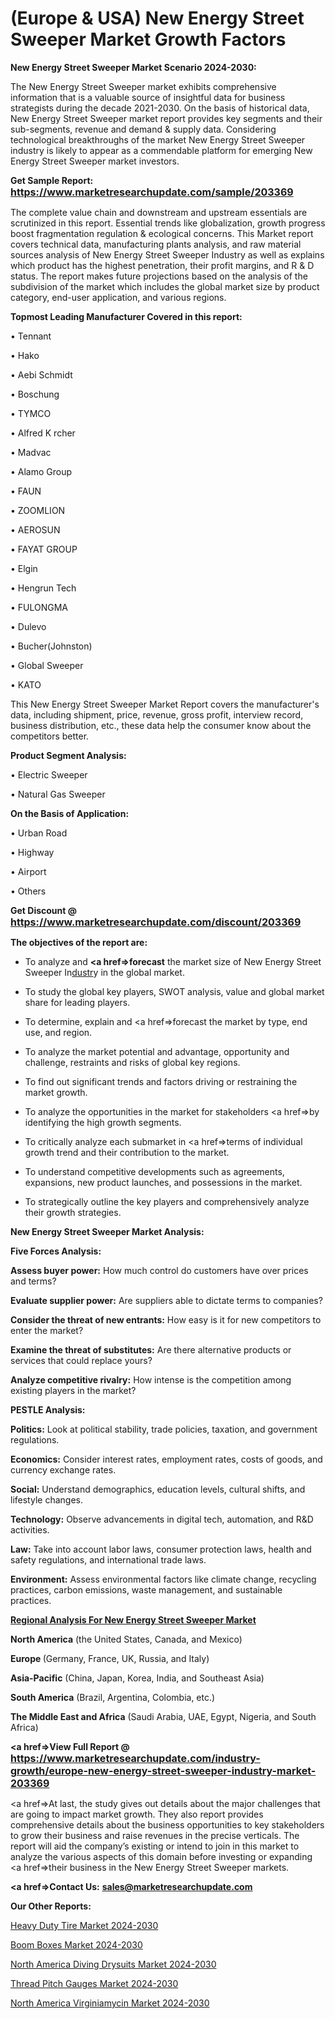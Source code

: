 # (Europe & USA) New Energy Street Sweeper Market Growth Factors

<strong>New Energy Street Sweeper Market Scenario 2024-2030:</strong>

The New Energy Street Sweeper market exhibits comprehensive information that is a valuable source of insightful data for business strategists during the decade 2021-2030. On the basis of historical data, New Energy Street Sweeper market report provides key segments and their sub-segments, revenue and demand &amp; supply data. Considering technological breakthroughs of the market New Energy Street Sweeper industry is likely to appear as a commendable platform for emerging New Energy Street Sweeper market investors.

<strong>Get Sample Report: <a href=https://www.marketresearchupdate.com/sample/203369><font size=3 color=#0000ff>https://www.marketresearchupdate.com/sample/203369</font></a></strong>

The complete value chain and downstream and upstream essentials are scrutinized in this report. Essential trends like globalization, growth progress boost fragmentation regulation &amp; ecological concerns. This Market report covers technical data, manufacturing plants analysis, and raw material sources analysis of New Energy Street Sweeper Industry as well as explains which product has the highest penetration, their profit margins, and R & D status. The report makes future projections based on the analysis of the subdivision of the market which includes the global market size by product category, end-user application, and various regions.

<strong>Topmost Leading Manufacturer Covered in this report:</strong>

• Tennant

• Hako

• Aebi Schmidt

• Boschung

• TYMCO

• Alfred K rcher

• Madvac

• Alamo Group

• FAUN

• ZOOMLION

• AEROSUN

• FAYAT GROUP

• Elgin

• Hengrun Tech

• FULONGMA

• Dulevo

• Bucher(Johnston)

• Global Sweeper

• KATO

This New Energy Street Sweeper Market Report covers the manufacturer's data, including shipment, price, revenue, gross profit, interview record, business distribution, etc., these data help the consumer know about the competitors better.

<strong>Product Segment Analysis: </strong>

• Electric Sweeper

• Natural Gas Sweeper

<strong>On the Basis of Application:</strong>

• Urban Road

• Highway

• Airport

• Others

<strong>Get Discount @ <a href=https://www.marketresearchupdate.com/discount/203369><font size=3 color=#0000ff>https://www.marketresearchupdate.com/discount/203369</font></a></strong>

<strong><b>The objectives of the report are:</b></strong>

- To analyze and <strong><a href=><strong>forecast</strong></a></strong> the market size of New Energy Street Sweeper In<a href=ASDF991299>dustr</a>y in the global market.

- To study the global key players, SWOT analysis, value and global market share for leading players.

- To determine, explain and <a href=>forecast</a> the market by type, end use, and region.

- To analyze the market potential and advantage, opportunity and challenge, restraints and risks of global key regions.

- To find out significant trends and factors driving or restraining the market growth.

- To analyze the opportunities in the market for stakeholders <a href=>by</a> identifying the high growth segments.

- To critically analyze each submarket in <a href=>terms</a> of individual growth trend and their contribution to the market.

- To understand competitive developments such as agreements, expansions, new product launches, and possessions in the market.

- To strategically outline the key players and comprehensively analyze their growth strategies.

<strong>New Energy Street Sweeper Market Analysis:</strong>

<strong>Five Forces Analysis:</strong>

<strong>Assess buyer power:</strong> How much control do customers have over prices and terms?

<strong>Evaluate supplier power:</strong> Are suppliers able to dictate terms to companies?

<strong>Consider the threat of new entrants:</strong> How easy is it for new competitors to enter the market?

<strong>Examine the threat of substitutes:</strong> Are there alternative products or services that could replace yours?

<strong>Analyze competitive rivalry:</strong> How intense is the competition among existing players in the market?

<strong>PESTLE Analysis:</strong>

<strong>Politics:</strong> Look at political stability, trade policies, taxation, and government regulations.

<strong>Economics:</strong> Consider interest rates, employment rates, costs of goods, and currency exchange rates.

<strong>Social:</strong> Understand demographics, education levels, cultural shifts, and lifestyle changes.

<strong>Technology:</strong> Observe advancements in digital tech, automation, and R&D activities.

<strong>Law:</strong> Take into account labor laws, consumer protection laws, health and safety regulations, and international trade laws.

<strong>Environment:</strong> Assess environmental factors like climate change, recycling practices, carbon emissions, waste management, and sustainable practices.

<strong><u><b>Regional Analysis For New Energy Street Sweeper Market</b></u></strong>

<strong><b>North America</b></strong> (the United States, Canada, and Mexico)

<strong><b>Europe </b></strong>(Germany, France, UK, Russia, and Italy)

<strong><b>Asia-Pacific</b></strong> (China, Japan, Korea, India, and Southeast Asia)

<strong><b>South America</b></strong> (Brazil, Argentina, Colombia, etc.)

<strong><b>The Middle East and Africa</b></strong> (Saudi Arabia, UAE, Egypt, Nigeria, and South Africa)

<strong><a href=>View Full Report</a> @ <a href=https://www.marketresearchupdate.com/industry-growth/europe-new-energy-street-sweeper-industry-market-203369><font size=3 color=#0000ff>https://www.marketresearchupdate.com/industry-growth/europe-new-energy-street-sweeper-industry-market-203369</font></a></strong>

<a href=>At last,</a> the study gives out details about the major challenges that are going to impact market growth. They also report provides comprehensive details about the business opportunities to key stakeholders to grow their business and raise revenues in the precise verticals. The report will aid the company’s existing or intend to join in this market to analyze the various aspects of this domain before investing or expanding <a href=>their</a> business in the New Energy Street Sweeper markets.

<strong><a href=>Contact Us:</a></strong>
<strong>sales@marketresearchupdate.com</strong>

<strong>Our Other Reports:</strong>

<a href=https://www.linkedin.com/pulse/heavy-duty-tire-market-opportunities-stay-ahead>Heavy Duty Tire Market 2024-2030</a>

<a href=https://www.linkedin.com/pulse/boom-boxes-market-analysis-segment-region-growth>Boom Boxes Market 2024-2030</a>

<a href=https://www.linkedin.com/pulse/north-america-diving-drysuits-market-2023-pointing>North America Diving Drysuits Market 2024-2030</a>

<a href=https://www.linkedin.com/pulse/thread-pitch-gauges-market-2023-growth-trends-eoduf/>Thread Pitch Gauges Market 2024-2030</a>

<a href=https://www.linkedin.com/pulse/north-america-virginiamycin-market-2023-industry-outlook-bxdvf/>North America Virginiamycin Market 2024-2030</a>

